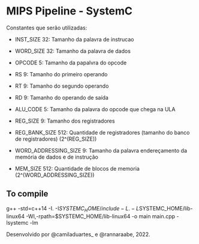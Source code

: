 # MIPS Pipeline - SystemC

Constantes que serão utilizadas:
 - INST_SIZE 32:     Tamanho da palavra de instrucao
 - WORD_SIZE 32: 	 Tamanho da palavra de dados

 - OPCODE 5:		 Tamanho da papalvra do opcode
 - RS 9:             Tamanho do primeiro operando
 - RT 9:             Tamanho do segundo operando
 - RD 9:             Tamanho do operando de saída

 - ALU_CODE 5: 		 Tamanho da palavra do opcode que chega na ULA

 - REG_SIZE 9: 	     Tamanho dos registradores
 - REG_BANK_SIZE 512: 	  Quantidade de registradores (tamanho do banco de registradores) (2^(REG_SIZE))

 - WORD_ADDRESSING_SIZE 9:  Tamanho da palavra endereçamento da memória de dados e de instrução
 - MEM_SIZE 512: 	 Quantidade de blocos de memoria (2^(WORD_ADDRESSING_SIZE))


## To compile

g++ -std=c++14 -I. -I$SYSTEMC_HOME/include -L. -L$SYSTEMC_HOME/lib-linux64 -Wl,-rpath=$SYSTEMC_HOME/lib-linux64 -o main main.cpp -lsystemc -lm

Desenvolvido por @camiladuartes_ e @rannaraabe, 2022.
